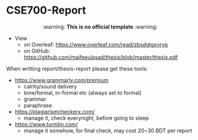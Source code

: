 # CSE700-Report
 <p align="center">
 :warning: <b>This is no official template</b> :warning:
 </p>

 - View 
   - on Overleaf: https://www.overleaf.com/read/zbsdgtgxyryp
   - on GitHub: https://github.com/maifeeulasad/thesis/blob/master/thesis.pdf


When writting report/thesis-report please get these tools:
 - https://www.grammarly.com/premium
   - calrity/sound delivery
   - tone/formal, in-formal etc (always set to formal)
   - grammar
   - paraphrase
 - https://plagiarismcheckerx.com/
   - manage it, check everynight, before going to sleep
 - https://www.turnitin.com/
   - manage it somehow, for final check, may cost 20~30 BDT per report
